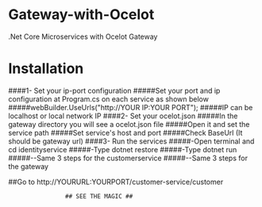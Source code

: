 # Gateway-with-Ocelot
.Net Core Microservices with Ocelot Gateway

# Installation
####1- Set your ip-port configuration
	#####Set your port and ip configuration at Program.cs on each service as shown below
	#####webBuilder.UseUrls("http://YOUR IP:YOUR PORT");
	#####IP can be localhost or local network IP
####2- Set your ocelot.json
	#####In the gateway directory you will see a ocelot.json file
	#####Open it and set the service path
	#####Set service's host and port
	#####Check BaseUrl (It should be gateway url)
####3- Run the services
	#####-Open terminal and cd identityservice 
	#####-Type dotnet restore
	#####-Type dotnet run
	#####--Same 3 steps for the customerservice
	#####--Same 3 steps for the gateway


##Go to http://YOURURL:YOURPORT/customer-service/customer

					## SEE THE MAGIC ##
	